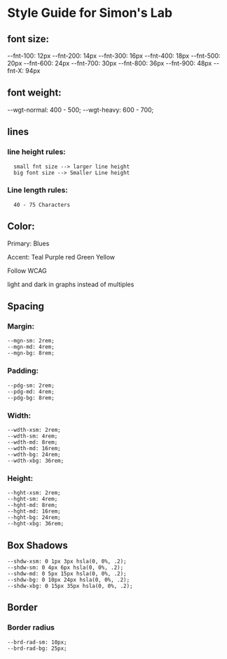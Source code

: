 # Style Guide for Simon's Lab

## font size: 

  --fnt-100: 12px
  --fnt-200: 14px
  --fnt-300: 16px
  --fnt-400: 18px
  --fnt-500: 20px
  --fnt-600: 24px
  --fnt-700: 30px
  --fnt-800: 36px
  --fnt-900: 48px
  --fnt-X: 94px 


## font weight: 

  --wgt-normal: 400 - 500;
  --wgt-heavy: 600 - 700;

## lines

  ### line height rules: 

      small fnt size --> larger line height
      big font size --> Smaller Line height

  ### Line length rules:

      40 - 75 Characters

## Color:

  Primary: Blues
  
  Accent: 
    Teal
    Purple
    red
    Green
    Yellow

  Follow WCAG

  light and dark in graphs instead of multiples

## Spacing

  ### Margin:

    --mgn-sm: 2rem;
    --mgn-md: 4rem;
    --mgn-bg: 8rem;

  ### Padding:

    --pdg-sm: 2rem;
    --pdg-md: 4rem;
    --pdg-bg: 8rem;

  ### Width:

    --wdth-xsm: 2rem; 
    --wdth-sm: 4rem; 
    --wdth-md: 8rem; 
    --wdth-md: 16rem; 
    --wdth-bg: 24rem; 
    --wdth-xbg: 36rem; 
  
  ### Height:

    --hght-xsm: 2rem; 
    --hght-sm: 4rem; 
    --hght-md: 8rem; 
    --hght-md: 16rem; 
    --hght-bg: 24rem; 
    --hght-xbg: 36rem; 


## Box Shadows

    --shdw-xsm: 0 1px 3px hsla(0, 0%, .2);
    --shdw-sm: 0 4px 6px hsla(0, 0%, .2);
    --shdw-md: 0 5px 15px hsla(0, 0%, .2);
    --shdw-bg: 0 10px 24px hsla(0, 0%, .2);
    --shdw-xbg: 0 15px 35px hsla(0, 0%, .2);

## Border 

  ### Border radius

    --brd-rad-sm: 10px;
    --brd-rad-bg: 25px;



